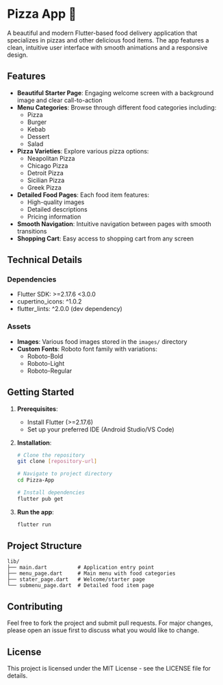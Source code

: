 # Pizza App 🍕

A beautiful and modern Flutter-based food delivery application that specializes in pizzas and other delicious food items. The app features a clean, intuitive user interface with smooth animations and a responsive design.

## Features

- **Beautiful Starter Page**: Engaging welcome screen with a background image and clear call-to-action
- **Menu Categories**: Browse through different food categories including:
  - Pizza
  - Burger
  - Kebab
  - Dessert
  - Salad
- **Pizza Varieties**: Explore various pizza options:
  - Neapolitan Pizza
  - Chicago Pizza
  - Detroit Pizza
  - Sicilian Pizza
  - Greek Pizza
- **Detailed Food Pages**: Each food item features:
  - High-quality images
  - Detailed descriptions
  - Pricing information
- **Smooth Navigation**: Intuitive navigation between pages with smooth transitions
- **Shopping Cart**: Easy access to shopping cart from any screen

## Technical Details

### Dependencies

- Flutter SDK: >=2.17.6 <3.0.0
- cupertino_icons: ^1.0.2
- flutter_lints: ^2.0.0 (dev dependency)

### Assets

- **Images**: Various food images stored in the `images/` directory
- **Custom Fonts**: Roboto font family with variations:
  - Roboto-Bold
  - Roboto-Light
  - Roboto-Regular

## Getting Started

1. **Prerequisites**:
   - Install Flutter (>=2.17.6)
   - Set up your preferred IDE (Android Studio/VS Code)

2. **Installation**:
   ```bash
   # Clone the repository
   git clone [repository-url]

   # Navigate to project directory
   cd Pizza-App

   # Install dependencies
   flutter pub get
   ```

3. **Run the app**:
   ```bash
   flutter run
   ```

## Project Structure

```
lib/
├── main.dart          # Application entry point
├── menu_page.dart     # Main menu with food categories
├── stater_page.dart   # Welcome/starter page
└── submenu_page.dart  # Detailed food item page
```

## Contributing

Feel free to fork the project and submit pull requests. For major changes, please open an issue first to discuss what you would like to change.

## License

This project is licensed under the MIT License - see the LICENSE file for details.
